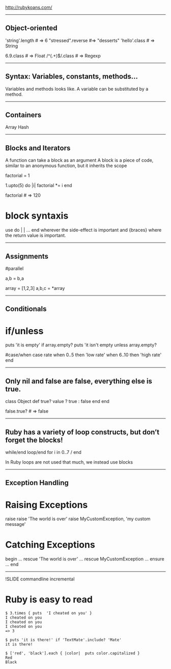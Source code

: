 http://rubykoans.com/

---

Object-oriented
---------------

'string'.length 	# => 6
"stressed".reverse  #=> "desserts"
'hello'.class		# => String

6.9.class			# => Float
/^(.+)$/.class		# => Regexp

---
Syntax: Variables, constants, methods...
----------------------------------------

Variables and methods looks like. A variable can be substituted by a method.

---
Containers
----------

Array
Hash

---
Blocks and Iterators
--------------------

A function can take a block as an argument
A block is a piece of code, similar to an anonymous function, but it inherits the scope

factorial = 1

1.upto(5) do |i|
	factorial *= i
end

factorial # => 120

# block syntaxis

use do | | ... end wherever the side-effect is important
and {braces} where the return value is important.

---
Assignments
-----------

#parallel

a,b = b,a

array = [1,2,3]
a,b,c = *array

---
Conditionals
------------

# if/unless
puts 'it is empty' if array.empty?
puts 'it isn't empty unless array.empty?

#case/when
case rate
when 0..5 then 'low rate'
when 6..10 then 'high rate'
end

---
Only nil and false are false, everything else is true.
------------------------------------------------------

class Object
	def true?
		value ? true : false
	end
end

false.true? # => false

---
Ruby has a variety of loop constructs, but don’t forget the blocks!
---------------------------------------------------------------------

while/end
loop/end
for i in 0..7 / end

In Ruby loops are not used that much, we instead use blocks

---
Exception Handling
------------------

# Raising Exceptions

raise
raise 'The world is over'
raise MyCustomException, 'my custom message'

# Catching Exceptions

begin
	...
rescue 'The world is over'
	...
rescue MyCustomException
	...
ensure
	...
end

---
!SLIDE commandline incremental

# Ruby is easy to read

	$ 3.times { puts  'I cheated on you' }
	I cheated on you
	I cheated on you
	I cheated on you
	=> 3
	
	$ puts 'it is there!' if 'TextMate'.include? 'Mate'
	it is there!
	
	$ ['red', 'black'].each { |color|  puts color.capitalized }
	Red
	Black